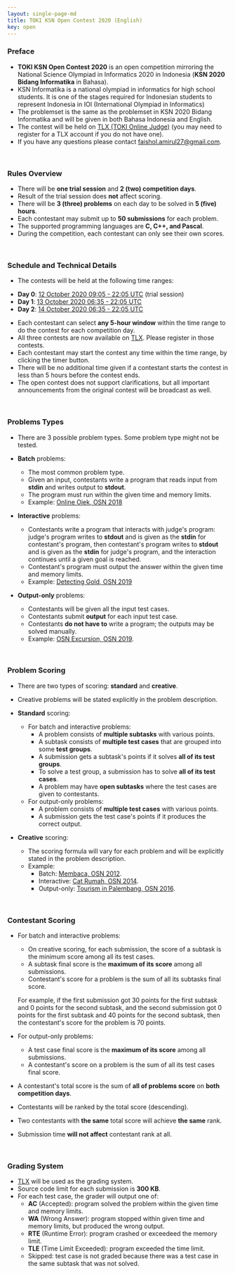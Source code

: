 ```yaml
---
layout: single-page-md
title: TOKI KSN Open Contest 2020 (English)
key: open
---
```


### Preface

- **TOKI KSN Open Contest 2020** is an open competition mirroring the National Science Olympiad in Informatics 2020 in Indonesia (**KSN 2020 Bidang Informatika** in Bahasa).
- KSN Informatika is a national olympiad in informatics for high school students. It is one of the stages required for Indonesian students to represent Indonesia in IOI (International Olympiad in Informatics)
- The problemset is the same as the problemset in KSN 2020 Bidang Informatika and will be given in both Bahasa Indonesia and English.
- The contest will be held on [TLX (TOKI Online Judge)](https://tlx.toki.id/contests) (you may need to register for a TLX account if you do not have one).
- If you have any questions please contact [faishol.amirul27@gmail.com](mailto:faishol.amirul27@gmail.com).

<br>

### Rules Overview

* There will be **one trial session** and **2 (two) competition days**.
* Result of the trial session does **not** affect scoring.
* There will be **3 (three) problems** on each day to be solved in **5 (five) hours**.
* Each contestant may submit up to **50 submissions** for each problem.
* The supported programming languages are **C, C++, and Pascal**.
* During the competition, each contestant can only see their own scores.

<br>

### Schedule and Technical Details

- The contests will be held at the following time ranges:
* **Day 0**: [12 October 2020 09:05 - 22:05 UTC](https://www.timeanddate.com/worldclock/fixedtime.html?msg=TOKI+KSN+Open+Contest+2020+Day+0&iso=20201012T1605&p1=108&ah=13&am=00) (trial session)
* **Day 1**: [13 October 2020 06:35 - 22:05 UTC](https://www.timeanddate.com/worldclock/fixedtime.html?msg=TOKI+KSN+Open+Contest+2020+Day+1&iso=20201013T1335&p1=108&ah=15&am=30)
* **Day 2**: [14 October 2020 06:35 - 22:05 UTC](https://www.timeanddate.com/worldclock/fixedtime.html?msg=TOKI+KSN+Open+Contest+2020+Day+2&iso=20201014T1335&p1=108&ah=15&am=30)

- Each contestant can select **any 5-hour window** within the time range to do the contest for each competition day.
- All three contests are now available on [TLX](https://tlx.toki.id/contests). Please register in those contests.
- Each contestant may start the contest any time within the time range, by clicking the timer button.
- There will be no additional time given if a contestant starts the contest in less than 5 hours before the contest ends.
- The open contest does not support clarifications, but all important announcements from the original contest will be broadcast as well.

<br>

### Problems Types

- There are 3 possible problem types. Some problem type might not be tested.

- **Batch** problems:
  * The most common problem type.
  * Given an input, contestants write a program that reads input from **stdin** and writes output to **stdout**.
  * The program must run within the given time and memory limits.
  * Example: [Online Ojek, OSN 2018](https://tlx.toki.id/problems/osn-2018-1/C)

- **Interactive** problems:
  * Contestants write a program that interacts with judge's program: judge's program writes to **stdout** and is given as the **stdin** for contestant's program, then contestant's program writes to **stdout** and is given as the **stdin** for judge's program, and the interaction continues until a given goal is reached.
  * Contestant's program must output the answer within the given time and memory limits.
  * Example: [Detecting Gold, OSN 2019](https://tlx.toki.id/problems/osn-2019-2/B)

- **Output-only** problems:
  * Contestants will be given all the input test cases.
  * Contestants submit **output** for each input test case.
  * Contestants **do not have to** write a program; the outputs may be solved manually.
  * Example: [OSN Excursion, OSN 2019](https://tlx.toki.id/problems/osn-2019-1/C).

<br>

### Problem Scoring

* There are two types of scoring: **standard** and **creative**.
* Creative problems will be stated explicitly in the problem description.

* **Standard** scoring:
  * For batch and interactive problems:
    * A problem consists of **multiple subtasks** with various points.
    * A subtask consists of **multiple test cases** that are grouped into some **test groups**.
    * A submission gets a subtask's points if it solves **all of its test groups**.
    * To solve a test group, a submission has to solve **all of its test cases**.
    * A problem may have **open subtasks** where the test cases are given to contestants.
  * For output-only problems:
    * A problem consists of **multiple test cases** with various points.
    * A submission gets the test case's points if it produces the correct output.

* **Creative** scoring:
  * The scoring formula will vary for each problem and will be explicitly stated in the problem description.
  * Example:
    * Batch: [Membaca, OSN 2012](https://tlx.toki.id/problems/osn-2012-2/D).
    * Interactive: [Cat Rumah, OSN 2014](https://tlx.toki.id/problems/osn-2014-1/B).
    * Output-only: [Tourism in Palembang, OSN 2016](https://tlx.toki.id/problems/osn-2016-2/C).

<br>

### Contestant Scoring

* For batch and interactive problems:
  * On creative scoring, for each submission, the score of a subtask is the minimum score among all its test cases.
  * A subtask final score is the **maximum of its score** among all submissions.
  * Contestant's score for a problem is the sum of all its subtasks final score.

  For example, if the first submission got 30 points for the first subtask and 0 points for the second subtask, and the second submission got 0 points for the first subtask and 40 points for the second subtask, then the contestant's score for the problem is 70 points.
* For output-only problems:
  * A test case final score is the **maximum of its score** among all submissions.
  * A contestant's score on a problem is the sum of all its test cases final score.
* A contestant's total score is the sum of **all of problems score** on **both competition days**.
* Contestants will be ranked by the total score (descending).
* Two contestants with **the same** total score will achieve **the same** rank.
* Submission time **will not affect** contestant rank at all.

<br>

### Grading System

* [TLX](https://tlx.toki.id) will be used as the grading system.
* Source code limit for each submission is **300 KB**.
* For each test case, the grader will output one of:
  * **AC** (Accepted): program solved the problem within the given time and memory limits.
  * **WA** (Wrong Answer): program stopped within given time and memory limits, but produced the wrong output.
  * **RTE** (Runtime Error): program crashed or exceedeed the memory limit.
  * **TLE** (Time Limit Exceeded): program exceeded the time limit.
  * Skipped: test case is not graded because there was a test case in the same subtask that was not solved.
